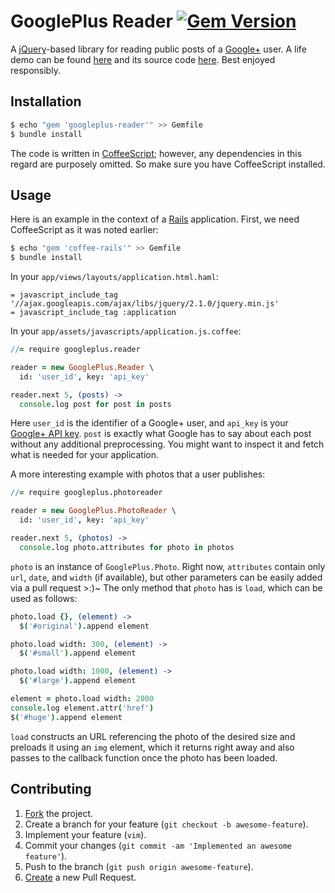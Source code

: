 # GooglePlus Reader [![Gem Version](https://badge.fury.io/rb/googleplus-reader.svg)](http://badge.fury.io/rb/googleplus-reader)

A [jQuery](http://jquery.com)-based library for reading public posts of a
[Google+](https://plus.google.com) user. A life demo can be found
[here](http://ivanukhov.com) and its source code
[here](https://github.com/IvanUkhov/photography). Best enjoyed responsibly.

## Installation

```bash
$ echo "gem 'googleplus-reader'" >> Gemfile
$ bundle install
```

The code is written in [CoffeeScript](http://coffeescript.org); however,
any dependencies in this regard are purposely omitted. So make sure you
have CoffeeScript installed.

## Usage

Here is an example in the context of a [Rails](http://rubyonrails.org)
application. First, we need CoffeeScript as it was noted earlier:

```bash
$ echo "gem 'coffee-rails'" >> Gemfile
$ bundle install
```

In your `app/views/layouts/application.html.haml`:

```haml
= javascript_include_tag '//ajax.googleapis.com/ajax/libs/jquery/2.1.0/jquery.min.js'
= javascript_include_tag :application
```

In your `app/assets/javascripts/application.js.coffee`:

```coffee
//= require googleplus.reader

reader = new GooglePlus.Reader \
  id: 'user_id', key: 'api_key'

reader.next 5, (posts) ->
  console.log post for post in posts
```

Here `user_id` is the identifier of a Google+ user, and `api_key` is your
[Google+ API key](https://developers.google.com/+/api/oauth).
`post` is exactly what Google has to say about each post without any
additional preprocessing. You might want to inspect it and fetch what is
needed for your application.

A more interesting example with photos that a user publishes:

```coffee
//= require googleplus.photoreader

reader = new GooglePlus.PhotoReader \
  id: 'user_id', key: 'api_key'

reader.next 5, (photos) ->
  console.log photo.attributes for photo in photos
```

`photo` is an instance of `GooglePlus.Photo`. Right now, `attributes`
contain only `url`, `date`, and `width` (if available), but other parameters
can be easily added via a pull request >:)~ The only method that `photo`
has is `load`, which can be used as follows:

```coffee
photo.load {}, (element) ->
  $('#original').append element

photo.load width: 300, (element) ->
  $('#small').append element

photo.load width: 1000, (element) ->
  $('#large').append element

element = photo.load width: 2000
console.log element.attr('href')
$('#huge').append element
```

`load` constructs an URL referencing the photo of the desired size and
preloads it using an `img` element, which it returns right away and also
passes to the callback function once the photo has been loaded.

## Contributing

1. [Fork](https://help.github.com/articles/fork-a-repo) the project.
2. Create a branch for your feature (`git checkout -b awesome-feature`).
3. Implement your feature (`vim`).
4. Commit your changes (`git commit -am 'Implemented an awesome feature'`).
5. Push to the branch (`git push origin awesome-feature`).
6. [Create](https://help.github.com/articles/creating-a-pull-request)
   a new Pull Request.
